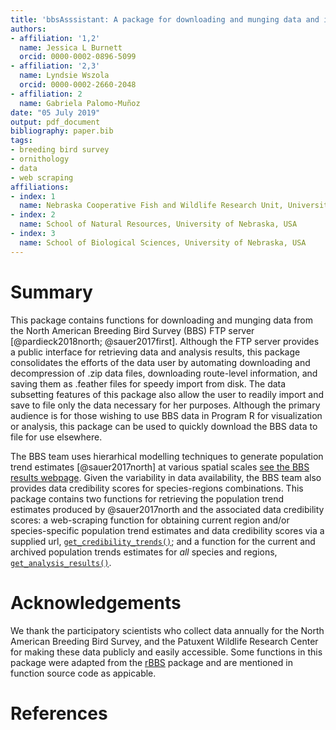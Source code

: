 ```yaml
---
title: 'bbsAsssistant: A package for downloading and munging data and information from the North American Breeding Bird Survey'
authors:
- affiliation: '1,2'
  name: Jessica L Burnett
  orcid: 0000-0002-0896-5099
- affiliation: '2,3'
  name: Lyndsie Wszola
  orcid: 0000-0002-2660-2048
- affiliation: 2
  name: Gabriela Palomo-Muñoz
date: "05 July 2019"
output: pdf_document
bibliography: paper.bib
tags:
- breeding bird survey
- ornithology
- data
- web scraping
affiliations:
- index: 1
  name: Nebraska Cooperative Fish and Wildlife Research Unit, University of Nebraska, USA
- index: 2
  name: School of Natural Resources, University of Nebraska, USA
- index: 3
  name: School of Biological Sciences, University of Nebraska, USA
---
```


# Summary

This package contains functions for downloading and munging data from the North American Breeding Bird Survey (BBS) FTP server [@pardieck2018north; @sauer2017first]. Although the FTP server provides a public interface for retrieving data and analysis results, this package consolidates the efforts of the data user by automating downloading and decompression of .zip data files, downloading route-level information, and saving them as .feather files for speedy import from disk. The data subsetting features of this package also allow the user to readily import and save to file only the data necessary for her purposes. Although the primary audience is for those wishing to use BBS data in Program R for visualization or analysis, this package can be used to quickly download the BBS data to file for use elsewhere. 

The BBS team uses hierarhical modelling techniques to generate population trend estimates [@sauer2017north] at various spatial scales [see the BBS results webpage](https://www.mbr-pwrc.usgs.gov/). Given the variability in data availability, the BBS team also provides data credibility scores for species-regions combinations. This package contains two functions for retrieving the population trend estimates produced by @sauer2017north and the associated data credibility scores: a web-scraping function for obtaining current region and/or species-specific population trend estimates and data credibility scores via a supplied url, [`get_credibility_trends()`](https://github.com/TrashBirdEcology/bbsAssistant/blob/master/R/get_credibility_trends.R); and a function for the current and archived population trends estimates for *all* species and regions, [`get_analysis_results()`](https://github.com/TrashBirdEcology/bbsAssistant/blob/master/R/get_analysis_results.R). 

# Acknowledgements
We thank the participatory scientists who collect data annually for the North American Breeding Bird Survey, and the Patuxent Wildlife Research Center for making these data publicly and easily accessible. Some functions in this package were adapted from the [rBBS](github.com/oharar/rbbs) package and are mentioned in function source code as appicable.

# References
